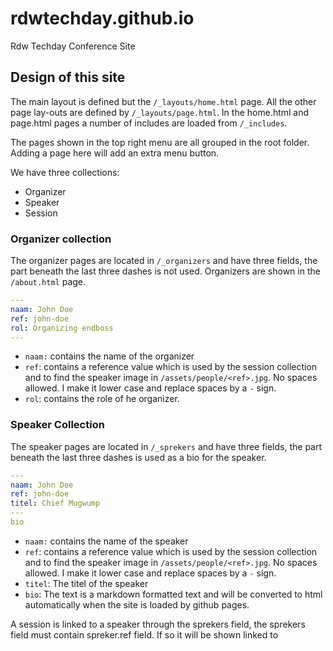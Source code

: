 # rdwtechday.github.io
Rdw Techday Conference Site

## Design of this site
The main layout is defined but the `/_layouts/home.html` page. All the other page lay-outs are defined by `/_layouts/page.html`. In the home.html and page.html pages a number of includes are loaded from `/_includes`.

The pages shown in the top right menu are all grouped in the root folder. Adding a page here will add an extra menu button.

We have three collections:
- Organizer
- Speaker
- Session

### Organizer collection
The organizer pages are located in `/_organizers` and have three fields, the part beneath the last three dashes is not used. Organizers are shown in the `/about.html` page.
```yaml
---
naam: John Doe
ref: john-doe
rol: Organizing endboss
---
```
- `naam:` contains the name of the organizer
- `ref`: contains a reference value which is used by the session collection and to find the speaker image in `/assets/people/<ref>.jpg`. No spaces allowed. I make it lower case and replace spaces by a `-` sign.
- `rol`: contains the role of he organizer.

### Speaker Collection
The speaker pages are located in `/_sprekers` and have three fields, the part beneath the last three dashes is used as a bio for the speaker. 
```yaml
---
naam: John Doe
ref: john-doe
titel: Chief Mugwump
---
bio
```
- `naam:` contains the name of the speaker
- `ref`: contains a reference value which is used by the session collection and to find the speaker image in `/assets/people/<ref>.jpg`. No spaces allowed. I make it lower case and replace spaces by a `-` sign.
- `titel`: The titel of the speaker
-  `bio`: The text is a markdown formatted text and will be converted to html automatically when the site is loaded by github pages.


A session is linked to a speaker through the sprekers field, the sprekers field must contain spreker.ref field. If so it will be shown linked to 


